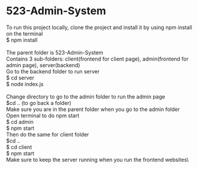 # 523-Admin-System
To run this project locally, clone the project and install it by using npm install on the terminal\
$ npm install\
\
The parent folder is 523-Admin-System\
Contains 3 sub-folders: client(frontend for client page), admin(frontend for admin page), server(backend)\
Go to the backend folder to run server\
$ cd server\
$ node index.js\
\
Change directory to go to the admin folder to run the admin page\
$cd .. (to go back a folder)\
Make sure you are in the parent folder when you go to the admin folder\
Open terminal to do npm start\
$ cd admin\
$ npm start\
Then do the same for client folder\
$cd ..\
$ cd client\
$ npm start\
Make sure to keep the server running when you run the frontend websites\